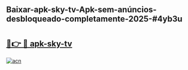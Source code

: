 ## Baixar-apk-sky-tv-Apk-sem-anúncios-desbloqueado-completamente-2025-#4yb3u

# <h2><a href="https://ainizakaria.my?title=apk-sky-tv&ref=22M">🔗👉 🔴 apk-sky-tv</a></h2>

[![acn](https://github.com/user-attachments/assets/0f9c940e-d8b0-45ae-aac7-cd30a18b3e1c)](https://ainizakaria.my?title=apk-sky-tv&ref=22M)

